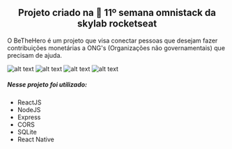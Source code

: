 <h2 align="center">
  Projeto criado na 🚀 11º semana omnistack da skylab rocketseat
</h2>

   O BeTheHero é um projeto que visa conectar pessoas que desejam fazer contribuições monetárias a ONG's (Organizações não governamentais) que precisam de ajuda.

 ![alt text](https://github.com/AntonioNarcilio/semana-omnistack-11-be-the-hero/blob/master/screenshoot/1-BeTheHero_Login.png "Tela - login")
 ![alt text](https://github.com/AntonioNarcilio/semana-omnistack-11-be-the-hero/blob/master/screenshoot/2-BeTheHero_CadastroDeONGS.png "Tela - Cadastro de ONGS")
 ![alt text](https://github.com/AntonioNarcilio/semana-omnistack-11-be-the-hero/blob/master/screenshoot/3-BeTheHero_Home.png "Tela - Home")
 ![alt text](https://github.com/AntonioNarcilio/semana-omnistack-11-be-the-hero/blob/master/screenshoot/4-BeTheHero_CadastroDeCaso.png "Cadastro de caso")
 

##### Nesse projeto foi utilizado:

 - ReactJS
 - NodeJS
 - Express
 - CORS
 - SQLite
 - React Native
 
